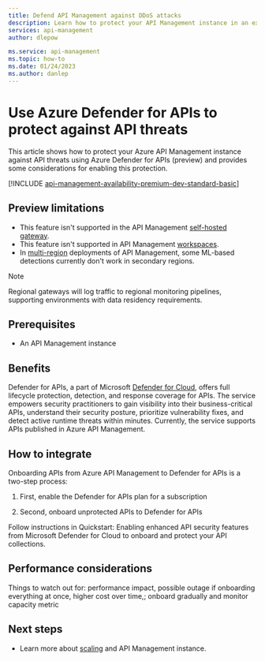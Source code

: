 ```yaml
---
title: Defend API Management against DDoS attacks 
description: Learn how to protect your API Management instance in an external virtual network against volumetric and protocol DDoS attacks by using Azure DDoS Protection.
services: api-management
author: dlepow

ms.service: api-management
ms.topic: how-to
ms.date: 01/24/2023
ms.author: danlep
---
```

# Use Azure Defender for APIs to protect against API threats

This article shows how to protect your Azure API Management instance against API threats using Azure Defender for APIs (preview) and provides some considerations for enabling this protection.

[!INCLUDE [api-management-availability-premium-dev-standard-basic](../../includes/api-management-availability-premium-dev-standard-basic.md)]

## Preview limitations

* This feature isn't supported in the API Management [self-hosted gateway](self-hosted-gateway-overview.md).
* This feature isn't supported in API Management [workspaces](workspaces-overview.md).
* In [multi-region](api-management-howto-deploy-multi-region.md) deployments of API Management, some ML-based detections currently don't work in secondary regions. 

> [!NOTE]
> Regional gateways will log traffic to regional monitoring pipelines, supporting environments with data residency requirements.



## Prerequisites

* An API Management instance

<!-- Does Defender for APIs protect one, or one or more APIM instances? -->

## Benefits

Defender for APIs, a part of Microsoft [Defender for Cloud](/azure/defender-for-cloud/defender-for-cloud-introduction.md), offers full lifecycle protection, detection, and response coverage for APIs. The service empowers security practitioners to gain visibility into their business-critical APIs, understand their security posture, prioritize vulnerability fixes, and detect active runtime threats within minutes. Currently, the service supports APIs published in Azure API Management. 


## How to integrate
Onboarding APIs from Azure API Management to Defender for APIs is a two-step process:   

1. First, enable the Defender for APIs plan for a subscription  

1. Second, onboard unprotected APIs to Defender for APIs 

Follow instructions in Quickstart: Enabling enhanced API security features from Microsoft Defender for Cloud to onboard and protect your API collections.  
## Performance considerations

Things to watch out for: performance impact, possible outage if onboarding everything at once, higher cost over time,; onboard gradually and monitor capacity metric

## Next steps

* Learn more about [scaling](upgrade-and-scale.md) and API Management instance. 